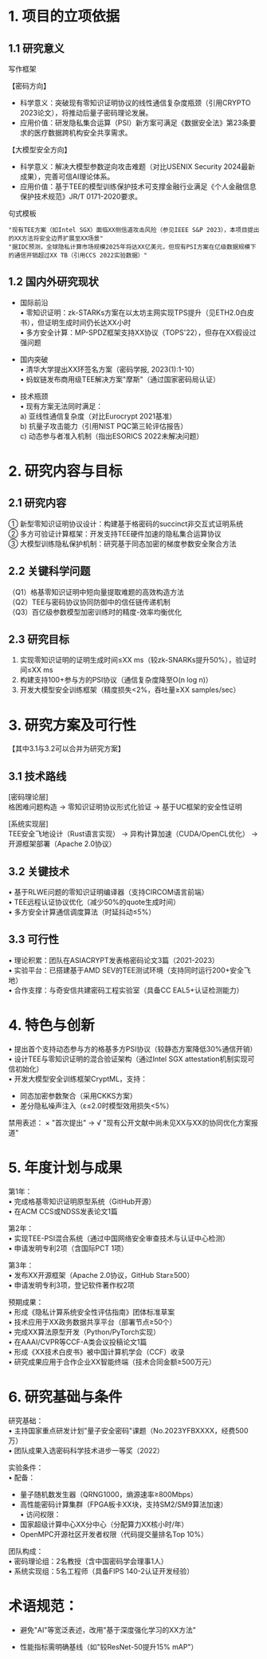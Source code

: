 # 1. 项目的立项依据
## 1.1 研究意义

写作框架

【密码方向】
* 科学意义：突破现有零知识证明协议的线性通信复杂度瓶颈（引用CRYPTO 2023论文），将推动后量子密码理论发展。  
* 应用价值：研发隐私集合运算（PSI）新方案可满足《数据安全法》第23条要求的医疗数据跨机构安全共享需求。  

【大模型安全方向】  
* 科学意义：解决大模型参数逆向攻击难题（对比USENIX Security 2024最新成果），完善可信AI理论体系。  
* 应用价值：基于TEE的模型训练保护技术可支撑金融行业满足《个人金融信息保护技术规范》JR/T 0171-2020要求。 

句式模板
```
"现有TEE方案（如Intel SGX）面临XX侧信道攻击风险（参见IEEE S&P 2023），本项目提出的XX方法将安全边界扩展至XX场景"  
"据IDC预测，全球隐私计算市场规模2025年将达XX亿美元，但现有PSI方案在亿级数据规模下的通信开销超过XX TB（引用CCS 2022实验数据）"  
```

## 1.2 国内外研究现状

* 国际前沿  
• 零知识证明：zk-STARKs方案在以太坊主网实现TPS提升（见ETH2.0白皮书），但证明生成时间仍长达XX小时  
• 多方安全计算：MP-SPDZ框架支持XX协议（TOPS'22），但存在XX假设过强问题  

* 国内突破  
• 清华大学提出XX环签名方案（密码学报, 2023(1):1-10）  
• 蚂蚁链发布商用级TEE解决方案"摩斯"（通过国家密码局认证）  

* 技术瓶颈  
• 现有方案无法同时满足：  
  a) 亚线性通信复杂度（对比Eurocrypt 2021基准）  
  b) 抗量子攻击能力（引用NIST PQC第三轮评估报告）  
  c) 动态参与者准入机制（指出ESORICS 2022未解决问题）


# 2. 研究内容与目标

## 2.1 研究内容  
① 新型零知识证明协议设计：构建基于格密码的succinct非交互式证明系统  
② 多方可验证计算框架：开发支持TEE硬件加速的隐私集合运算协议  
③ 大模型训练隐私保护机制：研究基于同态加密的梯度参数安全聚合方法   

## 2.2 关键科学问题  
（Q1）格基零知识证明中短向量提取难题的高效构造方法  
（Q2）TEE与密码协议协同防御中的信任链传递机制  
（Q3）百亿级参数模型加密训练时的精度-效率均衡优化

## 2.3 研究目标
1. 实现零知识证明的证明生成时间≤XX ms（较zk-SNARKs提升50%），验证时间≤XX ms  
2. 构建支持100+参与方的PSI协议（通信复杂度降至O(n log n)）  
3. 开发大模型安全训练框架（精度损失<2%，吞吐量≥XX samples/sec）


# 3. 研究方案及可行性

【其中3.1与3.2可以合并为研究方案】
## 3.1 技术路线  
[密码理论层]  
格困难问题构造 → 零知识证明协议形式化验证 → 基于UC框架的安全性证明  

[系统实现层]  
TEE安全飞地设计（Rust语言实现） → 异构计算加速（CUDA/OpenCL优化） → 开源框架部署（Apache 2.0协议）  

## 3.2 关键技术  
• 基于RLWE问题的零知识证明编译器（支持CIRCOM语言前端）  
• TEE远程认证协议优化（减少50%的quote生成时间）  
• 多方安全计算通信调度算法（时延抖动≤5%）  

## 3.3 可行性  
• 理论积累：团队在ASIACRYPT发表格密码论文3篇（2021-2023）  
• 实验平台：已搭建基于AMD SEV的TEE测试环境（支持同时运行200+安全飞地）  
• 合作支撑：与奇安信共建密码工程实验室（具备CC EAL5+认证检测能力）

# 4. 特色与创新

• 提出首个支持动态参与方的格基多方PSI协议（较静态方案降低30%通信开销）  
• 设计TEE与零知识证明的混合验证架构（通过Intel SGX attestation机制实现可信初始化）  
• 开发大模型安全训练框架CryptML，支持：  
  - 同态加密参数聚合（采用CKKS方案）  
  - 差分隐私噪声注入（ε≤2.0时模型效用损失<5%） 

禁用表述：
× "首次提出" → √ "现有公开文献中尚未见XX与XX的协同优化方案报道"

# 5. 年度计划与成果

第1年：  
• 完成格基零知识证明原型系统（GitHub开源）  
• 在ACM CCS或NDSS发表论文1篇  

第2年：  
• 实现TEE-PSI混合系统（通过中国网络安全审查技术与认证中心检测）  
• 申请发明专利2项（含国际PCT 1项）  

第3年：  
• 发布XX开源框架（Apache 2.0协议，GitHub Star≥500）  
• 申请发明专利3项，登记软件著作权2项  

预期成果：  
• 形成《隐私计算系统安全性评估指南》团体标准草案  
• 技术应用于XX政务数据共享平台（部署节点≥50个）  
• 完成XX算法原型开发（Python/PyTorch实现）  
• 在AAAI/CVPR等CCF-A类会议投稿论文1篇  
• 形成《XX技术白皮书》被中国计算机学会（CCF）收录  
• 研究成果应用于合作企业XX智能终端（技术合同金额≥500万元） 

# 6. 研究基础与条件

研究基础：  
• 主持国家重点研发计划"量子安全密码"课题（No.2023YFBXXXX，经费500万）  
• 团队成果入选密码科学技术进步一等奖（2022）  

实验条件：  
• 配备：  
  - 量子随机数发生器（QRNG1000，熵源速率≥800Mbps）  
  - 高性能密码计算集群（FPGA板卡XX块，支持SM2/SM9算法加速）  
• 访问权限：  
  - 国家超级计算中心XX分中心（分配算力XX核小时/年）  
  - OpenMPC开源社区开发者权限（代码提交量排名Top 10%）  

团队构成：  
• 密码理论组：2名教授（含中国密码学会理事1人）  
• 系统实现组：5名工程师（具备FIPS 140-2认证开发经验）



# 术语规范：

* 避免"AI"等宽泛表述，改用"基于深度强化学习的XX方法"

* 性能指标需明确基线（如"较ResNet-50提升15% mAP"）

